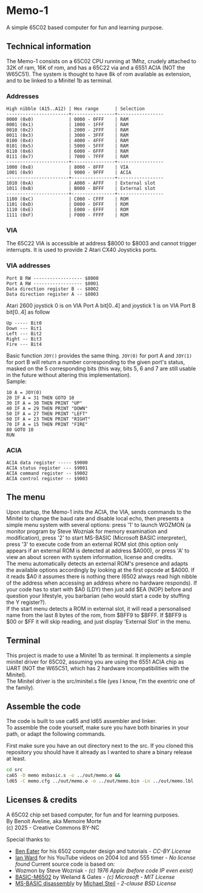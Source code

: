# Memo-1

A simple 65C02 based computer for fun and learning purpose.

## Technical information

The Memo-1 consists on a 65C02 CPU running at 1Mhz, crudely attached to 32K of ram, 16K of rom, and has a 65C22 via and a 6551 ACIA (NOT the W65C51). The system is thought to have 8k of rom available as extension, and to be linked to a Minitel 1b as terminal.

### Addresses

```
High nibble (A15..A12) | Hex range      | Selection
-----------------------+----------------+-----------------
0000 (0x0)             | 0000 - 0FFF    | RAM
0001 (0x1)             | 1000 - 1FFF    | RAM
0010 (0x2)             | 2000 - 2FFF    | RAM
0011 (0x3)             | 3000 - 3FFF    | RAM
0100 (0x4)             | 4000 - 4FFF    | RAM
0101 (0x5)             | 5000 - 5FFF    | RAM
0110 (0x6)             | 6000 - 6FFF    | RAM
0111 (0x7)             | 7000 - 7FFF    | RAM
-----------------------+----------------+-----------------
1000 (0x8)             | 8000 - 8FFF    | VIA
1001 (0x9)             | 9000 - 9FFF    | ACIA
-----------------------+----------------+-----------------
1010 (0xA)             | A000 - AFFF    | External slot
1011 (0xB)             | B000 - BFFF    | External slot
-----------------------+----------------+-----------------
1100 (0xC)             | C000 - CFFF    | ROM
1101 (0xD)             | D000 - DFFF    | ROM
1110 (0xE)             | E000 - EFFF    | ROM
1111 (0xF)             | F000 - FFFF    | ROM
```

### VIA

The 65C22 VIA is accessible at address $8000 to $8003 and cannot trigger interrupts. It is used to provide 2 Atari CX40 Joysticks ports.

### VIA addresses

```
Port B RW ------------------ $8000
Port A RW ------------------ $8001
Data direction register B -- $8002
Data direction register A -- $8003
```

Atari 2600 joystick 0 is on VIA Port A bit[0..4] and joystick 1 is on VIA Port B bit[0..4] as follow

```
Up ----- Bit0
Down --- Bit1
Left --- Bit2
Right -- Bit3
Fire --- Bit4
```

Basic function `JOY()` provides the same thing. `JOY(0)` for port A and `JOY(1)` for port B will return a number corresponding to the given port's status, masked on the 5 corresponding bits (this way, bits 5, 6 and 7 are still usable in the future without altering this implementation).  
Sample: 
```BASIC
10 A = JOY(0)
20 IF A = 31 THEN GOTO 10
30 IF A = 30 THEN PRINT "UP"
40 IF A = 29 THEN PRINT "DOWN"
50 IF A = 27 THEN PRINT "LEFT"
60 IF A = 23 THEN PRINT "RIGHT"
70 IF A = 15 THEN PRINT "FIRE"
80 GOTO 10
RUN
```

### ACIA
```
ACIA data register ----- $9000
ACIA status register --- $9001
ACIA command register -- $9002
ACIA control register -- $9003
```

## The menu

Upon startup, the Memo-1 inits the ACIA, the VIA, sends commands to the Minitel to change the baud rate and disable local echo, then presents a simple menu system with several options: press '1' to launch WOZMON (a monitor program by Steve Wozniak for memory examination and modification), press '2' to start MS-BASIC (Microsoft BASIC interpreter), press '3' to execute code from an external ROM slot (this option only appears if an external ROM is detected at address $A000), or press 'A' to view an about screen with system information, license and credits.  
The menu automatically detects an external ROM's presence and adapts the available options accordingly by looking at the first opcode at $A000. If it reads $A0 it assumes there is nothing there (6502 always read high nibble of the address when accessing an address where no hardware responds). If your code has to start with $A0 (LDY) then just add $EA (NOP) before and question your lifestyle, you barbarian (who would start a code by stuffing the Y register?).  
If the start menu detects a ROM in external slot, it will read a personalised name from the last 8 bytes of the rom, from $BFF9 to $BFFF. 
If $BFF9 is $00 or $FF it will skip reading, and just display 'External Slot' in the menu.

## Terminal

This project is made to use a Minitel 1b as terminal. It implements a simple minitel driver for 65C02, assuming you are using the 6551 ACIA chip as UART (NOT the W65C51, which has 2 hardware incompatibilities with the Minitel).  
The Minitel driver is the src/minitel.s file (yes I know, I'm the exentric one of the family).

## Assemble the code

The code is built to use ca65 and ld65 assembler and linker.  
To assemble the code yourself, make sure you have both binaries in your path, or adapt the following commands. 


First make sure you have an out directory next to the src. If you cloned this repository you should have it already as I wanted to share a binary release at least. 

```BASH
cd src
ca65 -D memo msbasic.s -o ../out/memo.o &&
ld65 -C memo.cfg ../out/memo.o -o ../out/memo.bin -Ln ../out/memo.lbl
```

## Licenses & credits

A 65C02 chip set based computer, for fun and for learning purposes.  
By Benoit Aveline, aka Memoire Morte  
(c) 2025 - Creative Commons BY-NC

Special thanks to:
 - [Ben Eater](https://eater.net/6502) for his 6502 computer design and tutorials - *CC-BY License*
 - [Ian Ward](https://www.youtube.com/@IanWard1) for his YouTube videos on 2004 lcd and 555 timer - *No license found*
Current source code is based on:
 - Wozmon by Steve Wozniak - *(c) 1976 Apple (before code IP even exist)*
 - [BASIC-M6502](https://github.com/microsoft/BASIC-M6502) by Weiland & Gates - *(c) Microsoft - MIT License*
 - [MS-BASIC disassembly](https://github.com/mist64/msbasic) by [Michael Steil](https://github.com/mist64) - *2-clause BSD License*